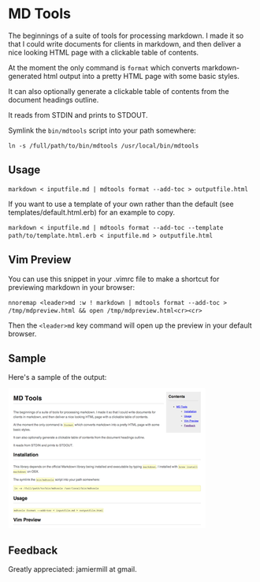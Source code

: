 MD Tools
========

The beginnings of a suite of tools for processing markdown. I made it so that I
could write documents for clients in markdown, and then deliver a nice looking
HTML page with a clickable table of contents.

At the moment the only command is `format` which converts markdown-generated
html output into a pretty HTML page with some basic styles.

It can also optionally generate a clickable table of contents from the document
headings outline.

It reads from STDIN and prints to STDOUT.


Symlink the `bin/mdtools` script into your path somewhere:

	ln -s /full/path/to/bin/mdtools /usr/local/bin/mdtools

Usage
-----



	markdown < inputfile.md | mdtools format --add-toc > outputfile.html

If you want to use a template of your own rather than the default (see templates/default.html.erb)
for an example to copy.

	markdown < inputfile.md | mdtools format --add-toc --template path/to/template.html.erb < inputfile.md > outputfile.html

Vim Preview
-----------

You can use this snippet in your .vimrc file to make a shortcut for previewing
markdown in your browser:

	nnoremap <leader>md :w ! markdown | mdtools format --add-toc > /tmp/mdpreview.html && open /tmp/mdpreview.html<cr><cr>

Then the `<leader>md` key command will open up the preview in your default
browser.

Sample
------

Here's a sample of the output:

![Sample Image](https://github.com/jamiemill/mdtools/raw/master/sample.png)

Feedback
--------

Greatly appreciated: jamiermill at gmail.


